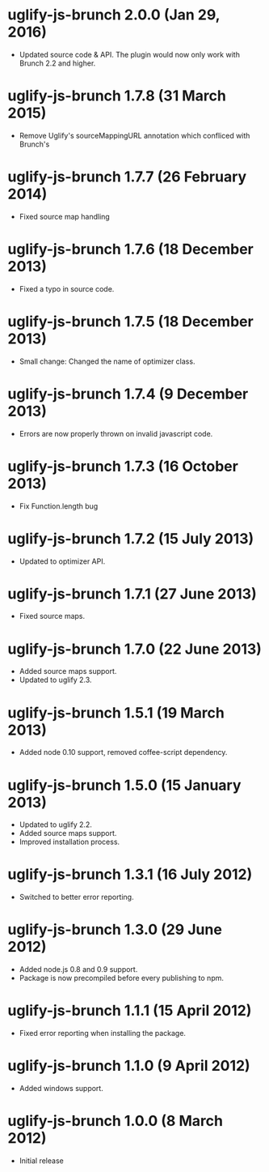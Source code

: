 # uglify-js-brunch 2.0.0 (Jan 29, 2016)
* Updated source code & API. The plugin would now only work with Brunch 2.2 and higher.

# uglify-js-brunch 1.7.8 (31 March 2015)
* Remove Uglify's sourceMappingURL annotation which confliced with Brunch's

# uglify-js-brunch 1.7.7 (26 February 2014)
* Fixed source map handling

# uglify-js-brunch 1.7.6 (18 December 2013)
* Fixed a typo in source code.

# uglify-js-brunch 1.7.5 (18 December 2013)
* Small change: Changed the name of optimizer class.

# uglify-js-brunch 1.7.4 (9 December 2013)
* Errors are now properly thrown on invalid javascript code.

# uglify-js-brunch 1.7.3 (16 October 2013)
* Fix Function.length bug

# uglify-js-brunch 1.7.2 (15 July 2013)
* Updated to optimizer API.

# uglify-js-brunch 1.7.1 (27 June 2013)
* Fixed source maps.

# uglify-js-brunch 1.7.0 (22 June 2013)
* Added source maps support.
* Updated to uglify 2.3.

# uglify-js-brunch 1.5.1 (19 March 2013)
* Added node 0.10 support, removed coffee-script dependency.

# uglify-js-brunch 1.5.0 (15 January 2013)
* Updated to uglify 2.2.
* Added source maps support.
* Improved installation process.

# uglify-js-brunch 1.3.1 (16 July 2012)
* Switched to better error reporting.

# uglify-js-brunch 1.3.0 (29 June 2012)
* Added node.js 0.8 and 0.9 support.
* Package is now precompiled before every publishing to npm.

# uglify-js-brunch 1.1.1 (15 April 2012)
* Fixed error reporting when installing the package.

# uglify-js-brunch 1.1.0 (9 April 2012)
* Added windows support.

# uglify-js-brunch 1.0.0 (8 March 2012)
* Initial release
